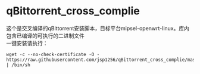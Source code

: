 # qBittorrent_cross_complie
这个是交叉编译的qBittorrent安装脚本，目标平台mipsel-openwrt-linux。库内包含已编译的可执行的二进制文件   
一键安装请执行：  
~~~
wget -c --no-check-certificate -O - https://raw.githubusercontent.com/jsp1256/qBittorrent_cross_complie/master/qBittorrent_install_oneclick.sh | /bin/sh
~~~
